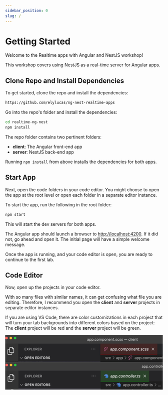 ```yaml
---
sidebar_position: 0
slug: /
---
```


# Getting Started

Welcome to the Realtime apps with Angular and NestJS workshop!

This workshop covers using NestJS as a real-time server for Angular apps.

## Clone Repo and Install Dependencies

To get started, clone the repo and install the dependencies:

```bash
https://github.com/elylucas/ng-nest-realtime-apps
```

Go into the repo's folder and install the dependencies:

```bash
cd realtime-ng-nest
npm install
```

The repo folder contains two pertinent folders:

- **client**: The Angular front-end app
- **server**: NestJS back-end app

Running `npm install` from above installs the dependencies for both apps.

## Start App

Next, open the code folders in your code editor. You might choose to open the
app at the root level or open each folder in a separate editor instance.

To start the app, run the following in the root folder:

```bash
npm start
```

This will start the dev servers for both apps.

The Angular app should launch a browser to
[http://localhost:4200](http://localhost:4200). If it did not, go ahead and open
it. The initial page will have a simple welcome message.

Once the app is running, and your code editor is open, you are ready to continue
to the first lab.

## Code Editor

Now, open up the projects in your code editor.

With so many files with similar names, it can get confusing what file you are
editing. Therefore, I recommend you open the **client** and **server** projects
in separate editor instances.

If you are using VS Code, there are color customizations in each project that
will turn your tab backgrounds into different colors based on the project: The
**client** project will be red and the **server** project will be green.

![Tab Colors](/img/tab-colors.jpg)
